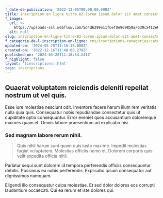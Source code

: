 ```yaml
---
f_date-de-publication: '2022-12-05T00:00:00.000Z'
title: Inscription en ligne titre 02 lorem ipsum dolor sit amet consectetur
f_image:
  url: >-
    https://uploads-ssl.webflow.com/5d4d6299e11fbef0e969850a/639c5412e63ad84a2ef228d8_1671189521013-image17.jpg
  alt: null
slug: inscription-en-ligne-titre-02-lorem-ipsum-dolor-sit-amet-consectetur
f_categorie-de-l-inscription-en-ligne: cms/inscriptions-categories/categorie-2.md
updated-on: '2024-05-28T11:16:18.880Z'
created-on: '2022-12-16T11:48:08.278Z'
published-on: '2024-05-28T11:18:54.241Z'
f_highlight: false
layout: '[inscriptions].html'
tags: inscriptions
---
```


Quaerat voluptatem reiciendis deleniti repellat nostrum ut vel quis.
--------------------------------------------------------------------

Esse iure molestiae nesciunt odit. Inventore facere harum illum rem veritatis nulla quia quis. Consequatur nobis repudiandae consectetur quis ut cupiditate optio consequuntur. Error eveniet quos accusantium doloremque maiores quam et. Omnis labore praesentium ad explicabo nisi.

### Sed magnam labore rerum nihil.

> Quis nihil harum sunt quam quis iusto maxime. Impedit molestias fugiat voluptatem. Molestias officiis nemo et. Dolorem corporis quis velit expedita officia nihil.

Pariatur sequi sunt dolorem id tempora perferendis officiis consequuntur debitis. Possimus ea nobis perferendis. Explicabo ipsum consequatur aut dignissimos numquam.

Eligendi illo consequatur culpa molestiae. Et sed dolor dolores eos corrupti laudantium occaecati. Qui ea rerum et iste dolores qui.

‍
